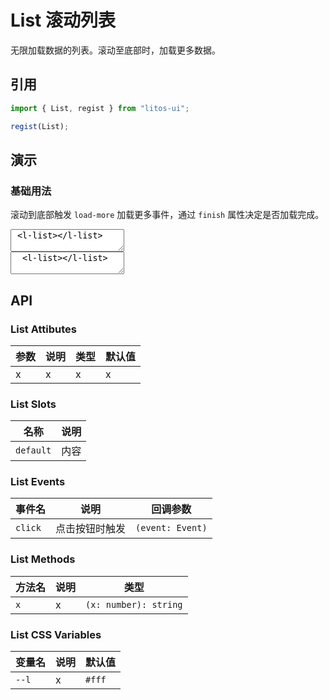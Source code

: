 # List 滚动列表

无限加载数据的列表。滚动至底部时，加载更多数据。

## 引用

```js
import { List, regist } from "litos-ui";

regist(List);
```

## 演示

### 基础用法

滚动到底部触发 `load-more` 加载更多事件，通过 `finish` 属性决定是否加载完成。

<ClientOnly>
<l-code-preview>
<textarea lang="html">
 <l-list></l-list>
</textarea>
<div class="source">
<textarea lang="html">
  <l-list></l-list>
</textarea>
</div>
</l-code-preview>
</ClientOnly>

## API

### List Attibutes

<!-- prettier-ignore -->
| 参数 | 说明 | 类型 | 默认值 |
| --- | --- | --- | --- |
| x | x | x | x |

### List Slots

<!-- prettier-ignore -->
| 名称 | 说明 |
| --- | --- |
| `default` | 内容 |

### List Events

<!-- prettier-ignore -->
| 事件名 | 说明 | 回调参数 |
| --- | --- | --- |
| `click` | 点击按钮时触发 | `(event: Event)` |

### List Methods

<!-- prettier-ignore -->
| 方法名 | 说明 | 类型 |
| --- | --- | --- |
| `x` | x | `(x: number): string` |

### List CSS Variables

<!-- prettier-ignore -->
| 变量名 | 说明 | 默认值 |
| --- | --- | --- |
| `--l` | x | `#fff` |

